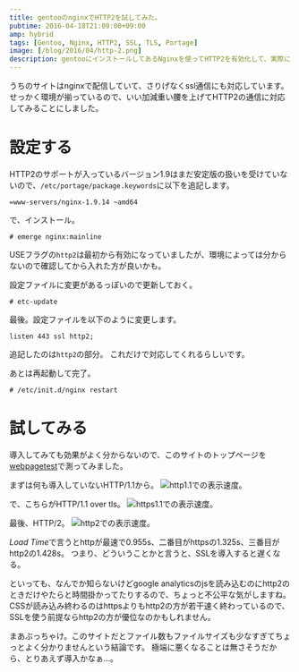 ```yaml
---
title: gentooのnginxでHTTP2を試してみた。
pubtime: 2016-04-18T21:09:00+09:00
amp: hybrid
tags: [Gentoo, Nginx, HTTP2, SSL, TLS, Portage]
image: [/blog/2016/04/http-2.png]
description: gentooにインストールしてあるNginxを使ってHTTP2を有効化して、実際にどのくらいのスピード向上が望めるのかをベンチマークしてみました。
---
```


うちのサイトはnginxで配信していて、さりげなくssl通信にも対応しています。
せっかく環境が揃っているので、いい加減重い腰を上げてHTTP2の通信に対応してみることにしました。

# 設定する
HTTP2のサポートが入っているバージョン1.9はまだ安定版の扱いを受けていないので、`/etc/portage/package.keywords`に以下を追記します。
```
=www-servers/nginx-1.9.14 ~amd64
```

で、インストール。
```
# emerge nginx:mainline
```
USEフラグの`http2`は最初から有効になっていましたが、環境によっては分からないので確認してから入れた方が良いかも。

設定ファイルに変更があるっぽいので更新しておく。
```
# etc-update
```

最後。設定ファイルを以下のように変更します。
```
listen 443 ssl http2;
```
追記したのは`http2`の部分。
これだけで対応してくれるらしいです。

あとは再起動して完了。
```
# /etc/init.d/nginx restart
```

# 試してみる
導入してみても効果がよく分からないので、このサイトのトップページを[webpagetest](http://www.webpagetest.org/)で測ってみました。

まずは何も導入していないHTTP/1.1から。
![http1.1での表示速度。](/blog/2016/04/http-plain.png "942x562")

で、こちらがHTTP/1.1 over tls。
![https1.1での表示速度。](/blog/2016/04/http-tls.png "945x562")

最後、HTTP/2。
![http2での表示速度。](/blog/2016/04/http-2.png "937x563")

*Load Time*で言うとhttpが最速で0.955s、二番目がhttpsの1.325s、三番目がhttp2の1.428s。
つまり、どういうことかと言うと、SSLを導入すると遅くなる。

といっても、なんでか知らないけどgoogle analyticsのjsを読み込むのにhttp2のときだけやたらと時間掛かってたりするので、ちょっと不公平な気がしますね。
CSSが読み込み終わるのはhttpsよりもhttp2の方が若干速く終わっているので、SSLを使う前提ならhttp2の方が優位なのかもしれません。

まあぶっちゃけ。このサイトだとファイル数もファイルサイズも少なすぎてちょっとよく分かりませんという結論です。
極端に悪くなることは無さそうだから、とりあえず導入かなぁ…。
